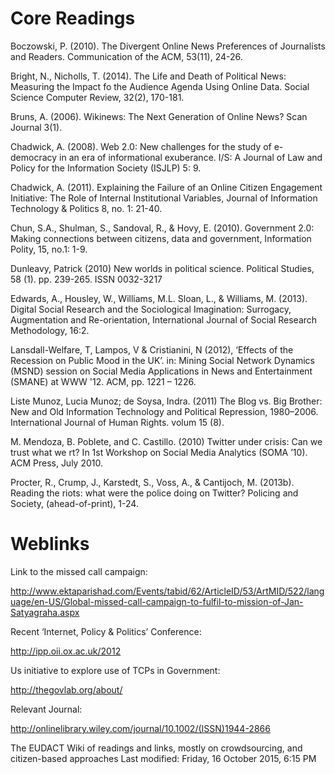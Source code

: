 # Core Readings
Boczowski, P. (2010). The Divergent Online News Preferences of Journalists and Readers. Communication of the ACM, 53(11), 24-26.

Bright, N., Nicholls, T. (2014). The Life and Death of Political News: Measuring the Impact fo the Audience Agenda Using Online Data. Social Science Computer Review, 32(2), 170-181.

Bruns, A. (2006). Wikinews: The Next Generation of Online News? Scan Journal 3(1).

Chadwick, A. (2008). Web 2.0: New challenges for the study of e-democracy in an era of informational exuberance. I/S: A Journal of Law and Policy for the Information Society (ISJLP) 5: 9.

Chadwick, A. (2011). Explaining the Failure of an Online Citizen Engagement Initiative: The Role of Internal Institutional Variables, Journal of Information Technology & Politics 8, no. 1: 21-40.

Chun, S.A., Shulman, S., Sandoval, R., & Hovy, E. (2010). Government 2.0: Making connections between citizens, data and government, Information Polity, 15, no.1: 1-9.

Dunleavy, Patrick (2010) New worlds in political science. Political Studies, 58 (1). pp. 239-265. ISSN 0032-3217

Edwards, A., Housley, W., Williams, M.L. Sloan, L., & Williams, M. (2013). Digital Social Research and the Sociological Imagination: Surrogacy, Augmentation and Re-orientation, International Journal of Social Research Methodology, 16:2.

Lansdall-Welfare, T, Lampos, V & Cristianini, N (2012), ‘Effects of the Recession on Public Mood in the UK’. in: Mining Social Network Dynamics (MSND) session on Social Media Applications in News and Entertainment (SMANE) at WWW '12. ACM, pp. 1221 – 1226.

Liste Munoz, Lucia Munoz; de Soysa, Indra. (2011) The Blog vs. Big Brother: New and Old Information Technology and Political Repression, 1980–2006. International Journal of Human Rights. volum 15 (8).

M. Mendoza, B. Poblete, and C. Castillo. (2010) Twitter under crisis: Can we trust what we rt? In 1st Workshop on Social Media Analytics (SOMA ’10). ACM Press, July 2010.

Procter, R., Crump, J., Karstedt, S., Voss, A., & Cantijoch, M. (2013b). Reading the riots: what were the police doing on Twitter? Policing and Society, (ahead-of-print), 1-24.


# Weblinks

Link to the missed call campaign:

http://www.ektaparishad.com/Events/tabid/62/ArticleID/53/ArtMID/522/language/en-US/Global-missed-call-campaign-to-fulfil-to-mission-of-Jan-Satyagraha.aspx

Recent ‘Internet, Policy & Politics’ Conference:

http://ipp.oii.ox.ac.uk/2012

Us initiative to explore use of TCPs in Government:

http://thegovlab.org/about/

Relevant Journal:

http://onlinelibrary.wiley.com/journal/10.1002/(ISSN)1944-2866

The EUDACT Wiki of readings and links, mostly on crowdsourcing, and citizen-based approaches
Last modified: Friday, 16 October 2015, 6:15 PM
